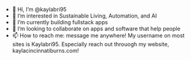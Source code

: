 - 👋 Hi, I’m @kaylabri95
- 👀 I’m interested in Sustainable Living, Automation, and AI
- 🌱 I’m currently building fullstack apps 
- 💞️ I’m looking to collaborate on apps and software that help people
- 📫 How to reach me: message me anywhere! My username on most sites is Kaylabri95.
Especially reach out throuogh my website, kaylacincinnatiburns.com!

<!---
kaylabri95/kaylabri95 is a ✨ special ✨ repository because its `README.md` (this file) appears on your GitHub profile.
You can click the Preview link to take a look at your changes.
--->
